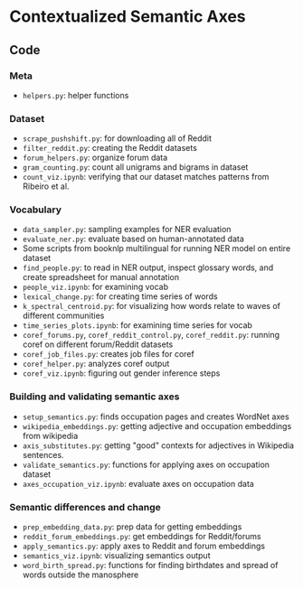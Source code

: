 # Contextualized Semantic Axes

## Code

### Meta
- `helpers.py`: helper functions

### Dataset
- `scrape_pushshift.py`: for downloading all of Reddit
- `filter_reddit.py`: creating the Reddit datasets
- `forum_helpers.py`: organize forum data 
- `gram_counting.py`: count all unigrams and bigrams in dataset 
- `count_viz.ipynb`: verifying that our dataset matches patterns from Ribeiro et al.

### Vocabulary

- `data_sampler.py`: sampling examples for NER evaluation
- `evaluate_ner.py`: evaluate based on human-annotated data
- Some scripts from booknlp multilingual for running NER model on entire dataset 
- `find_people.py`: to read in NER output, inspect glossary words, and create spreadsheet for manual annotation 
- `people_viz.ipynb`: for examining vocab
- `lexical_change.py`: for creating time series of words 
- `k_spectral_centroid.py`: for visualizing how words relate to waves of different communities 
- `time_series_plots.ipynb`: for examining time series for vocab
- `coref_forums.py`, `coref_reddit_control.py`, `coref_reddit.py`: running coref on different forum/Reddit datasets
- `coref_job_files.py`: creates job files for coref 
- `coref_helper.py`: analyzes coref output 
- `coref_viz.ipynb`: figuring out gender inference steps

### Building and validating semantic axes

- `setup_semantics.py`: finds occupation pages and creates WordNet axes
- `wikipedia_embeddings.py`: getting adjective and occupation embeddings from wikipedia 
- `axis_substitutes.py`: getting "good" contexts for adjectives in Wikipedia sentences.
- `validate_semantics.py`: functions for applying axes on occupation dataset
- `axes_occupation_viz.ipynb`: evaluate axes on occupation data

### Semantic differences and change 

- `prep_embedding_data.py`: prep data for getting embeddings 
- `reddit_forum_embeddings.py`: get embeddings for Reddit/forums
- `apply_semantics.py`: apply axes to Reddit and forum embeddings 
- `semantics_viz.ipynb`: visualizing semantics output 
- `word_birth_spread.py`: functions for finding birthdates and spread of words outside the manosphere
